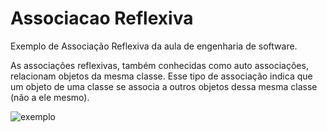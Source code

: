 # Associacao Reflexiva
Exemplo de Associação Reflexiva da aula de engenharia de software.

 As associações reflexivas, também conhecidas como auto associações, relacionam objetos da mesma classe. Esse tipo de associação indica que um objeto de uma classe se associa a outros objetos dessa mesma classe (não a ele mesmo). 
 
![exemplo](https://spaceprogrammer.com/wp-content/uploads/2017/10/exemplo-auto-relacionamento.jpg)
